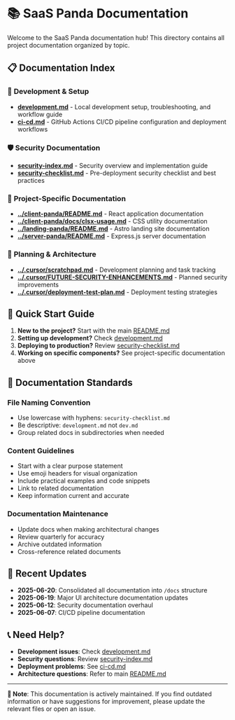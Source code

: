 # 📚 SaaS Panda Documentation

Welcome to the SaaS Panda documentation hub! This directory contains all project documentation organized by topic.

## 📋 **Documentation Index**

### 🔧 **Development & Setup**
- **[development.md](./development.md)** - Local development setup, troubleshooting, and workflow guide
- **[ci-cd.md](./ci-cd.md)** - GitHub Actions CI/CD pipeline configuration and deployment workflows

### 🛡️ **Security Documentation**
- **[security-index.md](./security-index.md)** - Security overview and implementation guide
- **[security-checklist.md](./security-checklist.md)** - Pre-deployment security checklist and best practices

### 📁 **Project-Specific Documentation**
- **[../client-panda/README.md](../client-panda/README.md)** - React application documentation
- **[../client-panda/docs/clsx-usage.md](../client-panda/docs/clsx-usage.md)** - CSS utility documentation
- **[../landing-panda/README.md](../landing-panda/README.md)** - Astro landing site documentation  
- **[../server-panda/README.md](../server-panda/README.md)** - Express.js server documentation

### 🎯 **Planning & Architecture**
- **[../.cursor/scratchpad.md](../.cursor/scratchpad.md)** - Development planning and task tracking
- **[../.cursor/FUTURE-SECURITY-ENHANCEMENTS.md](../.cursor/FUTURE-SECURITY-ENHANCEMENTS.md)** - Planned security improvements
- **[../.cursor/deployment-test-plan.md](../.cursor/deployment-test-plan.md)** - Deployment testing strategies

## 🚀 **Quick Start Guide**

1. **New to the project?** Start with the main [README.md](../README.md)
2. **Setting up development?** Check [development.md](./development.md)
3. **Deploying to production?** Review [security-checklist.md](./security-checklist.md)
4. **Working on specific components?** See project-specific documentation above

## 📖 **Documentation Standards**

### **File Naming Convention**
- Use lowercase with hyphens: `security-checklist.md`
- Be descriptive: `development.md` not `dev.md`
- Group related docs in subdirectories when needed

### **Content Guidelines**
- Start with a clear purpose statement
- Use emoji headers for visual organization
- Include practical examples and code snippets
- Link to related documentation
- Keep information current and accurate

### **Documentation Maintenance**
- Update docs when making architectural changes
- Review quarterly for accuracy
- Archive outdated information
- Cross-reference related documents

## 🔄 **Recent Updates**

- **2025-06-20**: Consolidated all documentation into `/docs` structure
- **2025-06-19**: Major UI architecture documentation updates
- **2025-06-12**: Security documentation overhaul
- **2025-06-07**: CI/CD pipeline documentation

## 📞 **Need Help?**

- **Development issues**: Check [development.md](./development.md)
- **Security questions**: Review [security-index.md](./security-index.md)  
- **Deployment problems**: See [ci-cd.md](./ci-cd.md)
- **Architecture questions**: Refer to main [README.md](../README.md)

---

**📝 Note**: This documentation is actively maintained. If you find outdated information or have suggestions for improvement, please update the relevant files or open an issue.
